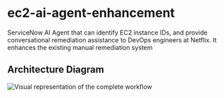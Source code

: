 # ec2-ai-agent-enhancement
ServiceNow AI Agent that can identify EC2 instance IDs, and provide conversational remediation assistance to DevOps engineers at Netflix. It enhances the existing manual remediation system

## Architecture Diagram
![Visual representation of the complete workflow](https://github.com/joesghub/ec2-ai-agent-enhancement/blob/main/Diagram.png?raw=true)
